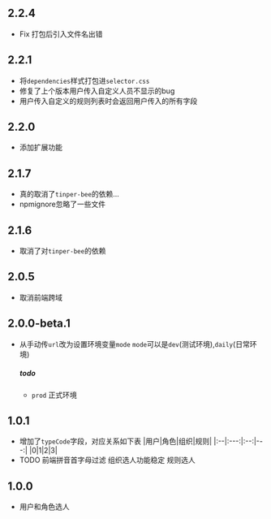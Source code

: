## 2.2.4
 * Fix 打包后引入文件名出错
## 2.2.1
 * 将`dependencies`样式打包进`selector.css`
 * 修复了上个版本用户传入自定义人员不显示的bug
 * 用户传入自定义的规则列表时会返回用户传入的所有字段
## 2.2.0
 * 添加扩展功能

## 2.1.7
  * 真的取消了`tinper-bee`的依赖...
  * npmignore忽略了一些文件
## 2.1.6
  * 取消了对`tinper-bee`的依赖
## 2.0.5
* 取消前端跨域
## 2.0.0-beta.1
* 从手动传`url`改为设置环境变量`mode`
  `mode`可以是`dev`(测试环境),`daily`(日常环境)
  ##### todo 
  * `prod` 正式环境

## 1.0.1
* 增加了`typeCode`字段，对应关系如下表
  |用户|角色|组织|规则|
  |:--|:---:|:--:|---:|
  |0|1|2|3|
* TODO
  前端拼音首字母过滤
  组织选人功能稳定
  规则选人

## 1.0.0
* 用户和角色选人